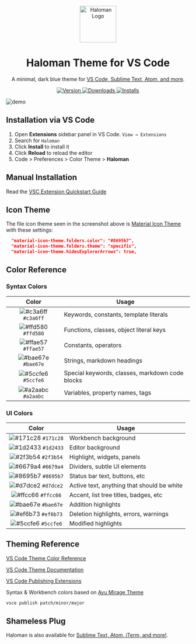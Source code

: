 <p align="center">
  <img alt="Haloman Logo" src="https://raw.githubusercontent.com/bchiang7/halcyon-vscode/master/images/logo.png" width="100" />
</p>
<h1 align="center">
  Haloman Theme for VS Code
</h1>
<p align="center">
  A minimal, dark blue theme for <a href="https://halcyon-theme.netlify.com/">VS Code, Sublime Text, Atom, and more</a>.
</p>
<p align="center">
  <a href="https://marketplace.visualstudio.com/items?itemName=brittanychiang.halcyon-vscode">
    <img alt="Version" src="https://vsmarketplacebadge.apphb.com/version/brittanychiang.halcyon-vscode.svg" />
  </a>
  <a href="https://marketplace.visualstudio.com/items?itemName=brittanychiang.halcyon-vscode">
    <img alt="Downloads" src="https://vsmarketplacebadge.apphb.com/downloads/brittanychiang.halcyon-vscode.svg" />
  </a>
  <a href="https://marketplace.visualstudio.com/items?itemName=brittanychiang.halcyon-vscode">
    <img alt="Installs" src="https://vsmarketplacebadge.apphb.com/installs/brittanychiang.halcyon-vscode.svg" />
  </a>
</p>

![demo](https://raw.githubusercontent.com/bchiang7/halcyon-vscode/master/images/demo.png)

## Installation via VS Code

1. Open **Extensions** sidebar panel in VS Code. `View → Extensions`
2. Search for `Haloman`
3. Click **Install** to install it
4. Click **Reload** to reload the editor
5. Code > Preferences > Color Theme > **Haloman**

## Manual Installation

Read the [VSC Extension Quickstart Guide](https://github.com/bchiang7/halcyon-vscode/blob/master/vsc-extension-quickstart.md)

## Icon Theme

The file icon theme seen in the screenshot above is [Material Icon Theme](https://marketplace.visualstudio.com/items?itemName=PKief.material-icon-theme) with these settings:

```json
  "material-icon-theme.folders.color": "#8695b7",
  "material-icon-theme.folders.theme": "specific",
  "material-icon-theme.hidesExplorerArrows": true,
```

## Color Reference

### Syntax Colors

|                               Color                                | Usage                                           |
| :----------------------------------------------------------------: | ----------------------------------------------- |
| ![#c3a6ff](https://via.placeholder.com/10/c3a6ff.png?text=+) `#c3a6ff` | Keywords, constants, template literals          |
| ![#ffd580](https://via.placeholder.com/10/ffd580.png?text=+) `#ffd580` | Functions, classes, object literal keys         |
| ![#ffae57](https://via.placeholder.com/10/ffae57.png?text=+) `#ffae57` | Constants, operators                            |
| ![#bae67e](https://via.placeholder.com/10/bae67e.png?text=+) `#bae67e` | Strings, markdown headings                      |
| ![#5ccfe6](https://via.placeholder.com/10/5ccfe6.png?text=+) `#5ccfe6` | Special keywords, classes, markdown code blocks |
| ![#a2aabc](https://via.placeholder.com/10/a2aabc.png?text=+) `#a2aabc` | Variables, property names, tags                 |

### UI Colors

|                               Color                                | Usage                                      |
| :----------------------------------------------------------------: | ------------------------------------------ |
| ![#171c28](https://via.placeholder.com/10/171c28.png?text=+) `#171c28` | Workbench background                       |
| ![#1d2433](https://via.placeholder.com/10/1d2433.png?text=+) `#1d2433` | Editor background                          |
| ![#2f3b54](https://via.placeholder.com/10/2f3b54.png?text=+) `#2f3b54` | Highlight, widgets, panels                 |
| ![#6679a4](https://via.placeholder.com/10/6679a4.png?text=+) `#6679a4` | Dividers, subtle UI elements               |
| ![#8695b7](https://via.placeholder.com/10/8695b7.png?text=+) `#8695b7` | Status bar text, buttons, etc              |
| ![#d7dce2](https://via.placeholder.com/10/d7dce2.png?text=+) `#d7dce2` | Active text, anything that should be white |
| ![#ffcc66](https://via.placeholder.com/10/ffcc66.png?text=+) `#ffcc66` | Accent, list tree titles, badges, etc      |
| ![#bae67e](https://via.placeholder.com/10/bae67e.png?text=+) `#bae67e` | Addition highlights                        |
| ![#ef6b73](https://via.placeholder.com/10/ef6b73.png?text=+) `#ef6b73` | Deletion highlights, errors, warnings      |
| ![#5ccfe6](https://via.placeholder.com/10/5ccfe6.png?text=+) `#5ccfe6` | Modified highlights                        |

## Theming Reference

[VS Code Theme Color Reference](https://code.visualstudio.com/docs/getstarted/theme-color-reference)

[VS Code Theme Documentation](https://code.visualstudio.com/docs/extensions/themes-snippets-colorizers)

[VS Code Publishing Extensions](https://code.visualstudio.com/docs/extensions/publish-extension)

Syntax & Workbench colors based on [Ayu Mirage Theme](https://github.com/teabyii/vscode-ayu)

```bash
vsce publish patch/minor/major
```

## Shameless Plug

Haloman is also available for [Sublime Text, Atom, iTerm, and more!](https://halcyon-theme.netlify.com/).
